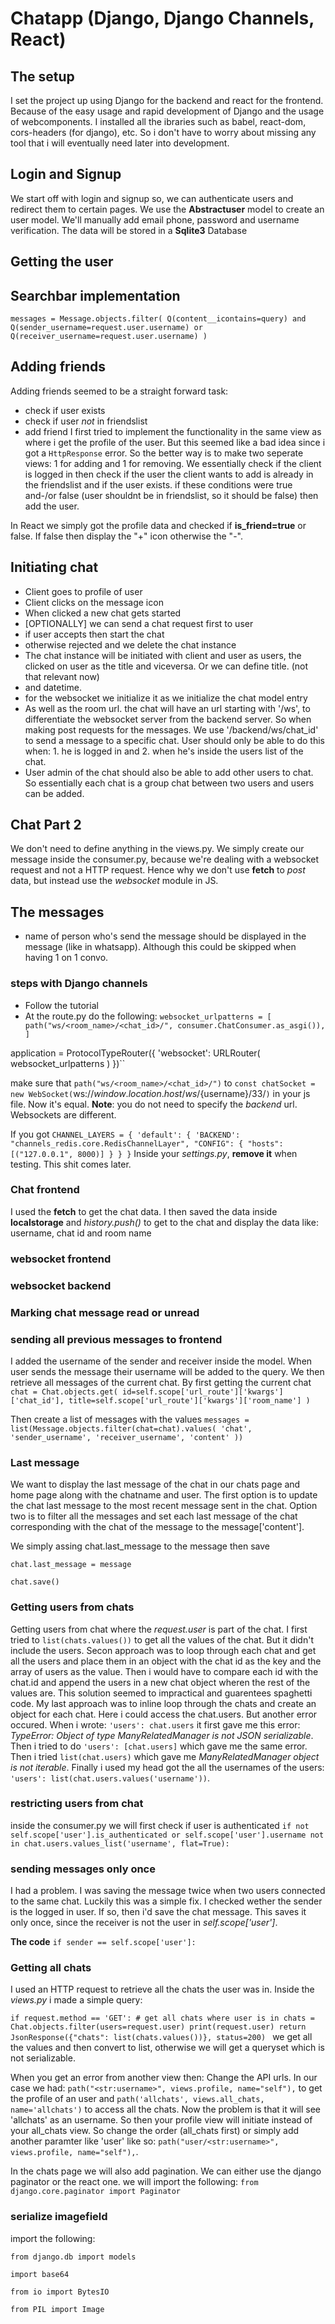 # Chatapp (Django, Django Channels, React)


## The setup

I set the project up using Django for the backend and react for the frontend. Because of the easy usage and rapid development of Django and the usage
of webcomponents. I installed all the ibraries such as babel, react-dom, cors-headers (for django), etc. So i don't have to worry about missing any tool
that i will eventually need later into development.

## Login and Signup

We start off with login and signup so, we can authenticate users and redirect them to certain pages.
We use the **Abstractuser** model to create an user model. We'll manually add email phone, password and username verification. The data will be stored in a **Sqlite3** Database

## Getting the user

## Searchbar implementation
`messages = Message.objects.filter(
            Q(content__icontains=query) and
            Q(sender_username=request.user.username) or
            Q(receiver_username=request.user.username)
        )`

## Adding friends

Adding friends seemed to be a straight forward task:

- check if user exists
- check if user _not_ in friendslist
- add friend
  I first tried to implement the functionality in the same view
  as where i get the profile of the user. But this seemed like a bad idea since i got a `HttpResponse` error. So the better way is to make two seperate views: 1 for adding and 1 for removing.
  We essentially check if the client is logged in then check if the user the client wants to add is already in the friendslist and if the user exists. if these conditions were true and-/or false (user shouldnt be in friendslist, so it should be false) then add the user.

In React we simply got the profile data and checked if **is_friend=true** or false. If false then display the "+" icon otherwise the "-".

## Initiating chat

- Client goes to profile of user
- Client clicks on the message icon
- When clicked a new chat gets started
- [OPTIONALLY] we can send a chat request first to user
- if user accepts then start the chat
- otherwise rejected and we delete the chat instance
- The chat instance will be initiated with client and user as users, the clicked on user as the title and viceversa. Or we can define title. (not that relevant now)
- and datetime.
- for the websocket we initialize it as we initialize the chat model entry
- As well as the room url.  the chat will have an url starting with '/ws', to differentiate the websocket server from the backend server. So when making post requests for the messages. We use '/backend/ws/chat_id' to send a message to a specific chat. User should only be able to do this when: 1. he is logged in and 2. when he's inside the users list of the chat. 
- User admin of the chat should also be able to add other users to chat. So essentially each chat is a group chat between two users and users can be added.  




## Chat Part 2
We don't need to define anything in the views.py. We simply create our message inside the consumer.py, because we're dealing with a websocket request and not a HTTP request. Hence why we don't use **fetch** to *post* data, but instead use the *websocket* module in JS. 





## The messages

- name of person who's send the message should be displayed in the message (like in whatsapp). Although this could be skipped when having 1 on 1 convo. 




### steps with Django channels

- Follow the tutorial
- At the route.py do the following: `websocket_urlpatterns = [
    path("ws/<room_name>/<chat_id>/", consumer.ChatConsumer.as_asgi()),
]`



application = ProtocolTypeRouter({
    'websocket':
    URLRouter(
        websocket_urlpatterns
    )
})`` 

make sure that `path("ws/<room_name>/<chat_id>/")` to `const chatSocket = new WebSocket(`ws://${window.location.host}/ws/${username}/33/`)` in your js file. Now it's equal. 
**Note**: you do not need to specify the *backend* url. Websockets are different. 


If you got `CHANNEL_LAYERS = {
    'default': {
        'BACKEND': "channels_redis.core.RedisChannelLayer",
        "CONFIG": {
            "hosts": [("127.0.0.1", 8000)]
        }
        }
    }`
Inside your *settings.py*, **remove it** when testing. This shit comes later. 






### Chat frontend

I used the **fetch** to get the chat data. I then saved the data inside **localstorage** and *history.push()* to get to the chat and display the data like: username, chat id and room name



### websocket frontend


### websocket backend



### Marking chat message read or unread


### sending all previous messages to frontend
I added the username of the sender and receiver inside the model.
When user sends the message their username will be added to the query.
We then retrieve all messages of the current chat. By first getting the current chat 
` chat = Chat.objects.get(
                id=self.scope['url_route']['kwargs']['chat_id'],
                title=self.scope['url_route']['kwargs']['room_name']
                )`

Then create a list of messages with the values
`messages = list(Message.objects.filter(chat=chat).values(
                'chat',  
                'sender_username',
                'receiver_username',
                'content'
                ))`



### Last message
We want to display the last message of the chat in our chats page and home page along with the chatname and user. 
The first option is to update the chat last message to the most recent message sent in the chat.
Option two is to filter all the messages and set each last message of the chat corresponding with the chat of the message to the message['content']. 

We simply assing chat.last_message to the message
then save 

`chat.last_message = message`

`chat.save()`



### Getting users from chats 
Getting users from chat where the *request.user* is part of the chat.
I first tried to `list(chats.values())` to get all the values of the chat. But it didn't include the users.
Secon approach was to loop through each chat and get all the users and place them in an object with the chat id as the key and the array of users as the value. Then i would have to compare each id with the chat.id and append the users in a new chat object wheren the rest of the values are. This solution seemed to impractical and guarentees spaghetti code. My last approach was to inline loop through the chats and create an object for each chat. Here i could access the chat.users. But another error occured. When i wrote: `'users': chat.users` it first gave me this error: *TypeError: Object of type ManyRelatedManager is not JSON serializable*. Then i tried to do `'users': [chat.users]` which gave me the same error. Then i tried `list(chat.users)` which gave me *ManyRelatedManager object is not iterable*. Finally i used my head got the all the usernames of the users: `'users': list(chat.users.values('username'))`. 


### restricting users from chat
inside the consumer.py we will first check if user is authenticated
`if not self.scope['user'].is_authenticated or self.scope['user'].username not in chat.users.values_list('username', flat=True):`



### sending messages only once
I had a problem. I was saving the message twice when two users connected to the same chat.
Luckily this was a simple fix. I checked wether the sender is the logged in user.
If so, then i'd save the chat message. This saves it only once, since the receiver is not the user in *self.scope['user']*. 

**The code**
`if sender == self.scope['user']:`




### Getting all chats
I used an HTTP request to retrieve all the chats the user was in.
Inside the *views.py* i made a simple query:

`if request.method == 'GET':
        # get all chats where user is in
        chats = Chat.objects.filter(users=request.user)
        print(request.user)
        return JsonResponse({"chats": list(chats.values())}, status=200)
        `
we get all the values and then convert to list, otherwise we will get a queryset which is not serializable. 

When you get an error from another view then:
Change the API urls. In our case we had:
`path("<str:username>", views.profile, name="self"),`
to get the profile of an user and 
`path('allchats', views.all_chats, name='allchats')`
to access all the chats. Now the problem is that it will see 'allchats'
as an username. So then  your profile view will initiate instead of your all_chats view. So change the order (all_chats first) or simply add another paramter like 'user' like so: `path("user/<str:username>", views.profile, name="self"),`.

In the chats page we will also add pagination. We can either use the django paginator or the react one. 
we will import the following: `from django.core.paginator import Paginator`


### serialize imagefield
import the following: 

`from django.db import models`

`import base64`

`from io import BytesIO`

`from PIL import Image`



